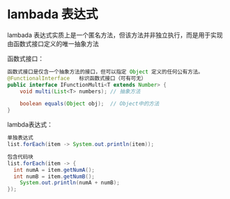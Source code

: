 # lambada 表达式


lambada 表达式实质上是一个匿名方法，但该方法并非独立执行，而是用于实现由函数式接口定义的唯一抽象方法

函数式接口：
    
```java
函数式接口是仅含一个抽象方法的接口，但可以指定 Object 定义的任何公有方法。
@FunctionalInterface   标识函数式接口（可有可无）
public interface IFunctionMulti<T extends Number> {
    void multi(List<T> numbers); // 抽象方法

    boolean equals(Object obj);  // Object中的方法
}
```

lambda表达式：

```java
单独表达式
list.forEach(item -> System.out.println(item));

包含代码块
list.forEach(item -> {
  int numA = item.getNumA();
  int numB = item.getNumB();
    System.out.println(numA + numB);
});
```